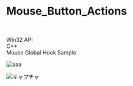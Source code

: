 # Mouse_Button_Actions

<br>

Win32 API  
C++  
Mouse Global Hook Sample  


![aaa](https://user-images.githubusercontent.com/10168979/152115609-bf45cf6a-630a-4999-bd26-69e72d75ee32.PNG)


![キャプチャ](https://user-images.githubusercontent.com/10168979/152115624-05228a54-88d6-4862-ac76-8922e524af72.PNG)

